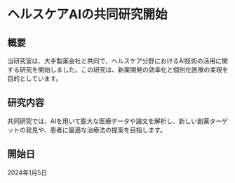 # ヘルスケアAIの共同研究開始

## 概要

当研究室は、大手製薬会社と共同で、ヘルスケア分野におけるAI技術の活用に関する研究を開始しました。この研究は、新薬開発の効率化と個別化医療の実現を目的としています。

## 研究内容

共同研究では、AIを用いて膨大な医療データや論文を解析し、新しい創薬ターゲットの発見や、患者に最適な治療法の提案を目指します。

## 開始日

2024年1月5日 